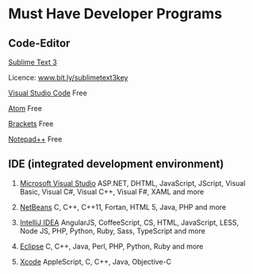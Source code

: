 # Must Have Developer Programs
## Code-Editor
[Sublime Text 3](https://www.sublimetext.com/)

Licence: www.bit.ly/sublimetext3key

[Visual Studio Code](https://code.visualstudio.com/)
Free

[Atom](https://atom.io/)
Free

[Brackets](https://brackets.io)
Free

[Notepad++](https://notepad-plus-plus.org/)
Free

## IDE (integrated development environment)
1. [Microsoft Visual Studio](https://visualstudio.microsoft.com/)
ASP.NET, DHTML, JavaScript, JScript, Visual Basic, Visual C#, Visual C++, Visual F#, XAML and more

2. [NetBeans](https://netbeans.org/)
C, C++, C++11, Fortan, HTML 5, Java, PHP and more

3. [IntelliJ IDEA](https://www.jetbrains.com/idea/)
AngularJS, CoffeeScript, CS, HTML, JavaScript, LESS, Node JS, PHP, Python, Ruby, Sass, TypeScript and more

4. [Eclipse](https://www.eclipse.org/)
C, C++, Java, Perl, PHP, Python, Ruby and more

5. [Xcode](https://developer.apple.com/xcode/)
AppleScript, C, C++, Java, Objective-C
